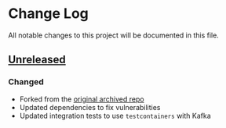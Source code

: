 # Change Log
All notable changes to this project will be documented in this file.

## [Unreleased]
### Changed
- Forked from the [original archived repo](https://github.com/danielwegener/logback-kafka-appender)
- Updated dependencies to fix vulnerabilities
- Updated integration tests to use `testcontainers` with Kafka


[Unreleased]: https://github.com/danielwegener/logback-kafka-appender/compare/master...bullet-tooth:logback-kafka-appender:master
